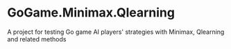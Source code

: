 # GoGame.Minimax.Qlearning
A project for testing Go game AI players' strategies with Minimax, Qlearning and related methods
